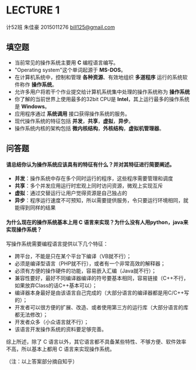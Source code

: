 # LECTURE 1
计52班 朱佳豪 2015011276 bill125@gmail.com
## 填空题

-   当前常见的操作系统主要用 __C__ 编程语言编写。
-   "Operating system"这个单词起源于 __MS-DOS__。
-   在计算机系统中，控制和管理 __各种资源__、有效地组织 __多道程序__ 运行的系统软件称作 __操作系统__。
-   允许多用户将若干个作业提交给计算机系统集中处理的操作系统称为 __操作系统__
-   你了解的当前世界上使用最多的32bit CPU是 __Intel__，其上运行最多的操作系统是 __Windows__。
-   应用程序通过 __系统调用__ 接口获得操作系统的服务。
-   现代操作系统的特征包括 __并发__，__共享__，__虚拟__，__异步__。
-   操作系统内核的架构包括 __微内核结构__，__外核结构__，__虚拟机管理器__。

## 问答题

#### 请总结你认为操作系统应该具有的特征有什么？并对其特征进行简要阐述。

- **并发**：操作系统中存在多个同时运行的程序，这些程序需要管理和调度
- **共享**：多个并发应用运行时宏观上同时访问资源，微观上实现互斥
- **虚拟**：通过交替运行让用户觉得资源是自己独占的
- **异步**：程序运行速度不可预知，所以需要提供服务，令只要运行环境相同，就能得到同样的结果


#### 为什么现在的操作系统基本上用 C 语言来实现？为什么没有人用python，java来实现操作系统？

写操作系统需要编程语言提供以下几个特征：
- 跨平台，不能是只在某个平台下编译（VB就不行）；
- 必须是编译型语言（PHP就不行），或者有一个非常高效的解释器；
- 必须有方便的操作硬件的功能，容易嵌入汇编（Java就不行）；
- 兼容性要好，最好不同编译器编译的符号要基本相同，容易链接（C++不行，如果放弃Class的话C++基本可以）；
- 编译器本身最好是由该语言自己完成的（大部分语言的编译器都是用C/C++写的）；
- 开发者可以很方便的扩展、改造、或者使用第三方的运行库（大部分语言的库都无法修改）；
- 开发者众多（小众语言就不行）；
- 该语言开发操作系统的资料要足够完善。

综上所述，除了 C 语言以外，其它语言都不具备某些特性、不够方便、软件效率不高，所以基本上都用 C 语言来实现操作系统。

（注：以上答案部分摘自知乎）